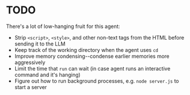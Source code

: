 # TODO
There's a lot of low-hanging fruit for this agent:

* Strip `<script>`, `<style>`, and other non-text tags from the HTML before sending it to the LLM
* Keep track of the working directory when the agent uses `cd`
* Improve memory condensing--condense earlier memories more aggressively
* Limit the time that `run` can wait (in case agent runs an interactive command and it's hanging)
* Figure out how to run background processes, e.g. `node server.js` to start a server

